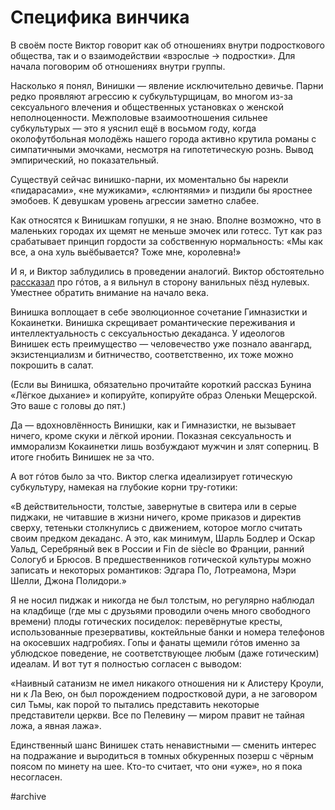 
# Специфика винчика

В своём посте Виктор говорит как об отношениях внутри подросткового общества, так и о взаимодействии «взрослые → подростки». Для начала поговорим об отношениях внутри группы.

Насколько я понял, Винишки — явление исключительно девичье. Парни редко проявляют агрессию к субкультурщицам, во многом из-за сексуального влечения и общественных установках о женской неполноценности. Межполовые взаимоотношения сильнее субкультурых — это я уяснил ещё в восьмом году, когда околофутбольная молодёжь нашего города активно крутила романы с симпатичными эмочками, несмотря на гипотетическую рознь. Вывод эмпирический, но показательный.

Существуй сейчас винишко-парни, их моментально бы нарекли «пидарасами», «не мужиками», «слюнтяями» и пиздили бы яростнее эмобоев. К девушкам уровень агрессии заметно слабее.

Как относятся к Винишкам гопушки, я не знаю. Вполне возможно, что в маленьких городах их щемят не меньше эмочек или готесс. Тут как раз срабатывает принцип гордости за собственную нормальность: «Мы как все, а она хуль выёбывается? Тоже мне, королевна!»

И я, и Виктор заблудились в проведении аналогий. Виктор обстоятельно [рассказал][1] про гóтов, а я вильнул в сторону ванильных пёзд нулевых. Уместнее обратить внимание на начало века.

Винишка воплощает в себе эволюционное сочетание Гимназистки и Кокаинетки. Винишка скрещивает романтические переживания и интеллектуальность с сексуальностью декаданса. У идеологов Винишек есть преимущество — человечество уже познало авангард, экзистенциализм и битничество, соответственно, их тоже можно покрошить в салат.

(Если вы Винишка, обязательно прочитайте короткий рассказ Бунина «Лёгкое дыхание» и копируйте, копируйте образ Оленьки Мещерской. Это ваше с головы до пят.)

Да — вдохновлённость Винишки, как и Гимназистки, не вызывает ничего, кроме скуки и лёгкой иронии. Показная сексуальность и имморализм Кокаинетки лишь возбуждают мужчин и злят соперниц. В итоге гнобить Винишек не за что.

А вот гóтов было за что. Виктор слегка идеализирует готическую субкультуру, намекая на глубокие корни тру-готики:

«В действительности, толстые, завернутые в свитера или в серые пиджаки, не читавшие в жизни ничего, кроме приказов и директив сверху, тетеньки столкнулись с движением, которое могло считать своим предком декаданс. А это, как минимум, Шарль Бодлер и Оскар Уальд, Серебряный век в России и Fin de siècle во Франции, ранний Сологуб и Брюсов. В предшественников готической культуры можно записать и некоторых романтиков: Эдгара По, Лотреамона, Мэри Шелли, Джона Полидори.»

Я не носил пиджак и никогда не был толстым, но регулярно наблюдал на кладбище (где мы с друзьями проводили очень много свободного времени) плоды готических посиделок: перевёрнутые кресты, использованные презервативы, коктейльные банки и номера телефонов на окосевших надгробиях. Гопы и фанаты щемили гóтов именно за ублюдское поведение, не соответствующее любым (даже готическим) идеалам. И вот тут я полностью согласен с выводом: 

«Наивный сатанизм не имел никакого отношения ни к Алистеру Кроули, ни к Ла Вею, он был порождением подростковой дури, а не заговором сил Тьмы, как порой то пытались представить некоторые представители церкви. Все по Пелевину — миром правит не тайная ложа, а явная лажа».

Единственный шанс Винишек стать ненавистными — сменить интерес на подражание и выродиться в томных обкуренных позерш с чёрным поясом по минету на шее. Кто-то считает, что они «уже», но я пока несогласен.


[1]:	https://t.me/pepel_v/124

#archive